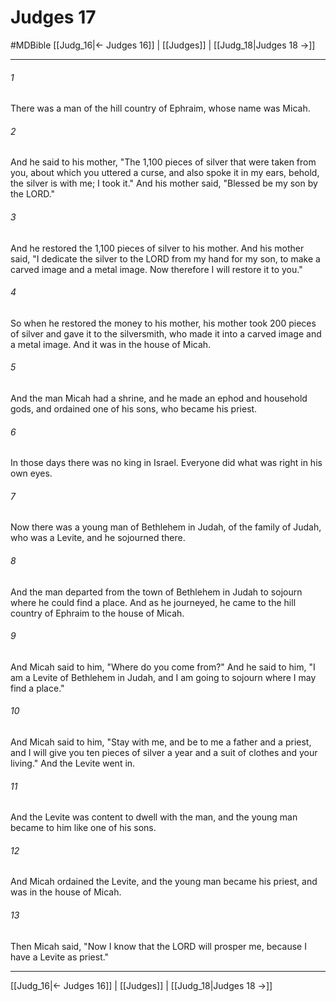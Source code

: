 # Judges 17
#MDBible
[[Judg_16|← Judges 16]] | [[Judges]] | [[Judg_18|Judges 18 →]]

***

###### 1 

There was a man of the hill country of Ephraim, whose name was Micah. 

###### 2 

And he said to his mother, "The 1,100 pieces of silver that were taken from you, about which you uttered a curse, and also spoke it in my ears, behold, the silver is with me; I took it." And his mother said, "Blessed be my son by the LORD." 

###### 3 

And he restored the 1,100 pieces of silver to his mother. And his mother said, "I dedicate the silver to the LORD from my hand for my son, to make a carved image and a metal image. Now therefore I will restore it to you." 

###### 4 

So when he restored the money to his mother, his mother took 200 pieces of silver and gave it to the silversmith, who made it into a carved image and a metal image. And it was in the house of Micah. 

###### 5 

And the man Micah had a shrine, and he made an ephod and household gods, and ordained one of his sons, who became his priest. 

###### 6 

In those days there was no king in Israel. Everyone did what was right in his own eyes. 

###### 7 

Now there was a young man of Bethlehem in Judah, of the family of Judah, who was a Levite, and he sojourned there. 

###### 8 

And the man departed from the town of Bethlehem in Judah to sojourn where he could find a place. And as he journeyed, he came to the hill country of Ephraim to the house of Micah. 

###### 9 

And Micah said to him, "Where do you come from?" And he said to him, "I am a Levite of Bethlehem in Judah, and I am going to sojourn where I may find a place." 

###### 10 

And Micah said to him, "Stay with me, and be to me a father and a priest, and I will give you ten pieces of silver a year and a suit of clothes and your living." And the Levite went in. 

###### 11 

And the Levite was content to dwell with the man, and the young man became to him like one of his sons. 

###### 12 

And Micah ordained the Levite, and the young man became his priest, and was in the house of Micah. 

###### 13 

Then Micah said, "Now I know that the LORD will prosper me, because I have a Levite as priest." 

***

[[Judg_16|← Judges 16]] | [[Judges]] | [[Judg_18|Judges 18 →]]
